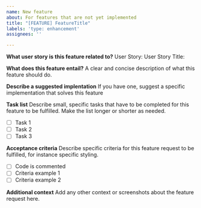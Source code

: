 ```yaml
---
name: New feature
about: For features that are not yet implemented
title: "[FEATURE] FeatureTitle"
labels: 'type: enhancement'
assignees: ''

---
```


**What user story is this feature related to?**
User Story:
User Story Title: 

**What does this feature entail?**
A clear and concise description of what this feature should do.

**Describe a suggested implentation**
If you have one, suggest a specific implementation that solves this feature

**Task list**
Describe small, specific tasks that have to be completed for this feature to be fulfilled. Make the list longer or shorter as needed.
- [ ] Task 1
- [ ] Task 2
- [ ] Task 3

**Acceptance criteria**
Describe specific criteria for this feature request to be fulfilled, for instance specific styling.
- [ ] Code is commented
- [ ] Criteria example 1
- [ ] Criteria example 2

**Additional context**
Add any other context or screenshots about the feature request here.
